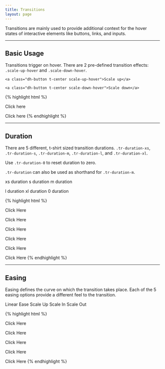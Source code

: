 ```yaml
---
title: Transitions
layout: page
---
```


<p class="bg-c-w100">
  <p class="t-l">
    Transitions are mainly used to provide additional context for the hover states of interactive elements like buttons, links, and inputs.
  </p>
</p>

<hr />

<section class="animations p-bottom-larger">

  <H2>Basic Usage</h2>

  <p>
    Transitions trigger on hover. There are 2 pre-defined transition effects: <code>.scale-up-hover</code> and <code>.scale-down-hover</code>.
  </p>

  <div class="container u-clearfix bg-c-g100 p-s">

    <a class="dh-button t-center scale-up-hover">Scale up</a>

    <a class="dh-button t-center scale-down-hover">Scale down</a>

  </div>

  {% highlight html %}
  <!-- Transition: scale up -->
  <a class="scale-up-hover">Click here</a>

  <!-- Transition: scale down -->
  <a class="scale-down-hover">Click here</a>
  {% endhighlight %}

</section>

<hr />

<section class="animations-duration p-bottom-larger">

  <H2>Duration</h2>

  <p>
    There are 5 different, t-shirt sized transition durations. <code>.tr-duration-xs</code>, <code>.tr-duration-s</code>, <code>.tr-duration-m</code>, <code>.tr-duration-l</code>, and <code>.tr-duration-xl</code>.
  </p>
  <p>
    Use <code>.tr-duration-0</code> to reset duration to zero.
  </p>
  <p>
    <code>.tr-duration</code> can also be used as shorthand for <code>.tr-duration-m</code>.
  </p>

  <div class="container u-clearfix bg-c-g100 p-s">
    <p> 
      <a class="dh-button t-center scale-up-hover tr-duration-xs">xs duration</a>
      <a class="dh-button t-center scale-up-hover tr-duration-s">s duration</a>
      <a class="dh-button t-center scale-up-hover tr-duration">m duration</a></p>
    <p>
      <a class="dh-button t-center scale-up-hover tr-duration-l">l duration</a>
      <a class="dh-button t-center scale-up-hover tr-duration-xl">xl duration</a>
      <a class="dh-button t-center scale-up-hover tr-duration-0">0 duration</a>
    </p>
  </div>

  {% highlight html %}
  <!-- Transition duration: xs -->
  <a class="dh-button scale-up-hover tr-duration-xs">Click Here</a>

  <!-- Transition duration: s -->
  <a class="dh-button scale-up-hover tr-duration-s">Click Here</a>

  <!-- Transition duration: m -->
  <a class="dh-button scale-up-hover tr-duration-m">Click Here</a>

  <!-- Transition duration: l -->
  <a class="dh-button scale-up-hover tr-duration-l">Click Here</a>

  <!-- Transition duration: xl -->
  <a class="dh-button scale-up-hover tr-duration-xl">Click Here</a>

  <!-- No transition duration -->
  <a class="dh-button scale-up-hover tr-duration-0">Click Here</a>
  {% endhighlight %}

</section>

<hr />

<section class="animations-easing">

  <h2>Easing</h2>

  <p>
    Easing defines the curve on which the transition takes place. Each of the 5 easing options provide a different feel to the transition.
  </p>

  <div class="container u-clearfix bg-c-g100 p-s">
    <a class="dh-button t-center scale-up-hover tr-duration-xl tr-easing-linear">Linear</a>
    <a class="dh-button t-center scale-up-hover tr-duration-xl tr-easing-ease">Ease</a>
    <a class="dh-button t-center scale-up-hover tr-duration-xl tr-easing-cb-scale-up">Scale Up</a>
    <a class="dh-button t-center scale-up-hover tr-duration-xl tr-easing-cb-scale-in">Scale In</a>
    <a class="dh-button t-center scale-up-hover tr-duration-xl tr-easing-cb-scale-out">Scale Out</a>
  </div>

  {% highlight html %}
  <!-- Transition easing: linear -->
  <a class="dh-button scale-up-hover tr-easing-linear">Click Here</a>

  <!-- Transition easing: ease -->
  <a class="dh-button scale-up-hover tr-easing-ease">Click Here</a>

  <!-- Transition easing: cubic bezier scale-up -->
  <a class="dh-button scale-up-hover tr-easing-cb-scale-up">Click Here</a>

  <!-- Transition easing: cubic bezier scale-in -->
  <a class="dh-button scale-up-hover tr-easing-cb-scale-in">Click Here</a>

  <!-- Transition easing: cubic bezier scale-out -->
  <a class="dh-button scale-up-hover tr-easing-cb-scale-out">Click Here</a>
  {% endhighlight %}

</section>

<script src="http://code.jquery.com/jquery-2.2.4.min.js"></script>
<script src="{{site.baseurl}}/assets/js/scripts.js"></script>
